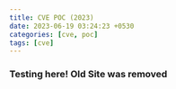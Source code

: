 ```yaml
---
title: CVE POC (2023)
date: 2023-06-19 03:24:23 +0530
categories: [cve, poc]
tags: [cve]
---
```



### Testing here! Old Site was removed
